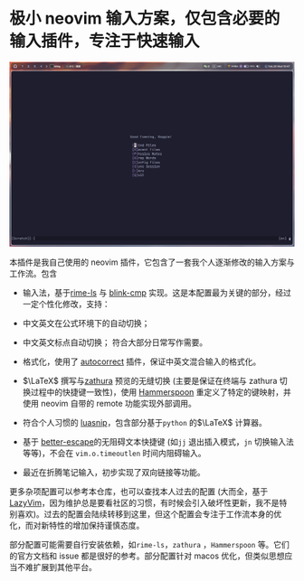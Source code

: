 # 极小 neovim 输入方案，仅包含必要的输入插件，专注于快速输入

![dashboard](./readme_fig/dashboard.png)

本插件是我自己使用的 neovim 插件，它包含了一套我个人逐渐修改的输入方案与工作流。包含

* 输入法，基于[rime-ls](https://github.com/wlh320/rime-ls) 与 [blink-cmp](https://github.com/Saghen/blink.cmp) 实现。这是本配置最为关键的部分，经过一定个性化修改，支持：
 * 中文英文在公式环境下的自动切换；
 * 中文英文标点自动切换；
符合大部分日常写作需要。

* 格式化，使用了 [autocorrect](https://github.com/huacnlee/autocorrect) 插件，保证中英文混合输入的格式化。

* $\LaTeX$ 撰写与[zathura](https://github.com/pwmt/zathura) 预览的无缝切换 (主要是保证在终端与 zathura 切换过程中的快捷键一致性)，使用 [Hammerspoon](https://github.com/Hammerspoon/hammerspoon) 重定义了特定的键映射，并使用 neovim 自带的 remote 功能实现外部调用。

* 符合个人习惯的 [luasnip](https://github.com/L3MON4D3/LuaSnip)，包含部分基于`python` 的$\LaTeX$ 计算器。

* 基于 [better-escape](https://github.com/max397574/better-escape.nvim)的无阻碍文本快捷键 (如`jj` 退出插入模式，`jn` 切换输入法等等)，不会在 `vim.o.timeoutlen` 时间内阻碍输入。

* 最近在折腾笔记输入，初步实现了双向链接等功能。

更多杂项配置可以参考本仓库，也可以查找本人过去的配置 (大而全，基于[LazyVim](https://github.com/LazyVim/LazyVim)，因为维护总是要看社区的习惯，有时候会引入破坏性更新，我不是特别喜欢)。过去的配置会陆续转移到这里，但这个配置会专注于工作流本身的优化，而对新特性的增加保持谨慎态度。

部分配置可能需要自行安装依赖，如`rime-ls`，`zathura` ，`Hammerspoon` 等。它们的官方文档和 issue 都是很好的参考。部分配置针对 macos 优化，但类似思想应当不难扩展到其他平台。
